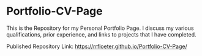 # Portfolio-CV-Page
This is the Repository for my Personal Portfolio Page. I discuss my various qualifications, prior experience, and links to projects that I have completed.

Published Repository Link: https://rrfloeter.github.io/Portfolio-CV-Page/
